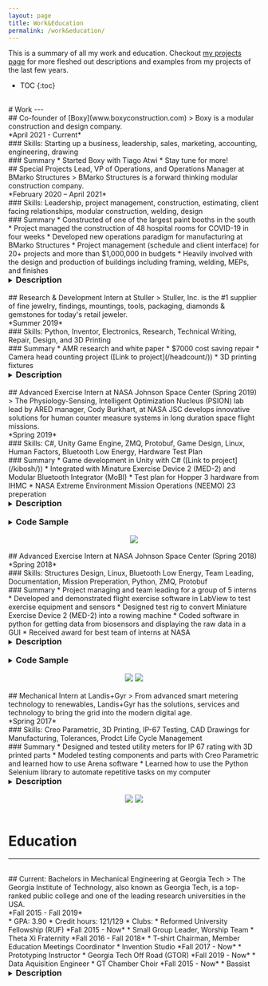```yaml
---
layout: page
title: Work&Education
permalink: /work&education/
---
```

This is a summary of all my work and education. Checkout [my projects page](/projects/) for more fleshed out descriptions and examples from my projects of the last few years.


* TOC
{:toc}

<br>
# Work
---
<br>
## Co-founder of [Boxy](www.boxyconstruction.com)
> Boxy is a modular construction and design company.

<br>
*April 2021 - Current*

<br>
### Skills: Starting up a business, leadership, sales, marketing, accounting, engineering, drawing

<br>
### Summary
* Started Boxy with Tiago Atwi
* Stay tune for more!

<br>
## Special Projects Lead, VP of Operations, and Operations Manager at BMarko Structures
> BMarko Structures is a forward thinking modular construction company.

<br>
*February 2020 – April 2021*

<br>
### Skills: Leadership, project management, construction, estimating, client facing relationships, modular construction, welding, design

<br>
### Summary
* Constructed of one of the largest paint booths in the south
* Project managed the construction of 48 hospital rooms for COVID-19 in four weeks
* Developed new operations paradigm for manufacturing at BMarko Structures
* Project management (schedule and client interface) for 20+ projects and more than $1,000,000 in budgets
* Heavily involved with the design and production of buildings including framing, welding, MEPs, and finishes

<br>
<details><summary><h3 style="margin: 0px; display: inline">Description</h3></summary>
<p>

This was one of my toughest and best experiences to date. I started out at a "special projects lead" and built a Paintbooth. Soon after I helped CEO Antony Kountouris build the two GEMA projects in a staggering 4 weeks. After that I stayed in the roll of VP of Operations and built many different kinds of projects. I'll detail some of those projects more specifically in my Projects tab.

</p>
</details>

<br>
## Research & Development Intern at Stuller
> Stuller, Inc. is the #1 supplier of fine jewelry, findings, mountings, tools, packaging, diamonds & gemstones for today's retail jeweler.

<br>
*Summer 2019*

<br>
### Skills: Python, Inventor, Electronics, Research, Technical Writing, Repair, Design, and 3D Printing

<br>
### Summary
* AMR research and white paper
* $7000 cost saving repair
* Camera head counting project ([Link to project](/headcount/))
* 3D printing fixtures

<br>
<details><summary><h3 style="margin: 0px; display: inline">Description</h3></summary>
<p>

Stuller is one of the largest suppliers of jewelry and jewelry related products in the US. I interned in their R&D group researching Autonomous Mobile Robots (AMRs) and doing a few other side jobs. Stuller is looking to AMRs to assist in moving their product around their manufacturing lines. I researched more than 20 companies and then down selected to 5. My team and I reached out to those 5 vendors and set up meetings to learn about their AMRs. I compiled notes, brochures, and created a decision matrix from all the information. This allowed us to identify 4 companies having products we would like to see. Towards the end of the semester, I started arraigning company demos, presented my findings to management, and wrote an executive summary. To collect data for the project, I coded a hallway head counter using a Raspberry Pi 3 B+, a webcam, and the openCV library for $100. This gave us a rough estimate of the hallway traffic throughout the day. Additionally, I coded a $15 door open/close sensor and logger to calculate how many times doors were being opened in the hallways. Besides my main task, I designed and 3D printed two laser engraver fixtures and repaired a $7000 engraver fixture. The biggest thing I learned at Stuller was the importance of foundation for understand and proceeding with a project.

</p>
</details>


<br>
## Advanced Exercise Intern at NASA Johnson Space Center (Spring 2019)
> The Physiology-Sensing, Intelligent Optimization Nucleus (PSION) lab lead by ARED manager, Cody Burkhart, at NASA JSC develops innovative solutions for human counter measure systems in long duration space flight missions.

<br>
*Spring 2019*

<br>
### Skills: C#, Unity Game Engine, ZMQ, Protobuf, Game Design, Linux, Human Factors, Bluetooth Low Energy, Hardware Test Plan

<br>
### Summary
* Game development in Unity with C# ([Link to project](/kibosh/))
* Integrated with Minature Exercise Device 2 (MED-2) and Modular Bluetooth Integrator (MoBI)
* Test plan for Hopper 3 hardware from IHMC
* NASA Extreme Environment Mission Operations (NEEMO) 23 preperation

<br>
<details><summary><h3 style="margin: 0px; display: inline">Description</h3></summary>
<p>
This semester I focused on two projects: a test plan for new exercise hardware and primarily developing games to be tested on the NASA Extreme Environment Mission Operations (NEEMO). NEEMO serves an analogue for the International Space Station as well as future exploration missions. NEEMO is in a small underwater habitat that mimics the confined vehicles in space. So as part of a project to improve human fitness in long duration missions, I developed games to test if the interactive portion of the game will increase the user’s performance. These games involved integration with the in-house exercise hardware, Miniature Exercise Device 2 (MED-2), and the in-house software package, Modular Bluetooth Integrator (MoBI), which provided the interactive element, biometrics, and telemetry for our game.
<br>
<br>
The other project that I worked on was a test plan for Hopper 3. ER3 is trying to create a database of exercise devices that can be used to keep records/compare & contrast different devices and their applications. The test plan that I developed can be done by a layman and was used to profile the device and its exercise envelope. I also worked to execute the first application of this test plan on the Hopper 3.
<br>
<br>
I developed the game from scratch. I created all the backend in C# to communicate via ZMQ with the MED-2 and MoBI. This particular application had never been used up to this point. I generated protobuf files for C# for the first time and learned how to make the ZMQ reply/subscriber sockets. Having established the backend, I started working on game states and conditions. Every state in the game has a corresponding state of MED-2 and MoBI data. Having established where and when data was needed, I proceeded to create the actual game dynamics, visuals, and play. One key outcome of integrating with the data collection scripts is that we can now post-process the raw data from the game/user.
<br>
<br>
Having established the architecture for the software in Unity, I generated two different game variations. The first game matches user position to their location on the screen based on telemetry from the MED-2. The second game uses heart rate to position the player on the screen. While these games will not be the final versions delivered as an on-orbit asset, they will provide lessons learned for future VR gamification in the Physiology-Sensing, Intelligent Optimization Nucleus (PSION) Lab. Therefore, the most important part of my work was the backend development that provides the foundation for more complex future games. Particularly, the expansion of our communications between MoBI and MED-2 beyond python to a protocol streamline using C#, directly integrated with Unity, is a massive upgrade to our system foundations.
<br>
<br>
Although not a main focus of my field of study, I learned a lot of programming workflows and techniques this semester. As a result, I understand, better, how software fits into larger systems and have increased interest in collaborative projects between computer science and mechanical engineering. This internship has shown how good hardware enables interesting and powerful software applications to maximize their impact.

</p>
</details>
<br>

<details><summary><h3 style="margin: 0px; display: inline">Code Sample</h3></summary>
<p>
<div markdown="1">

```cs
//This requester is working in its own thread to communicate with the MED-2
private void RequesterWork()
    {
        AsyncIO.ForceDotNet.Force();
        //This is using the lazy pirate method of sending requests
        using (var requester = new RequestSocket())
        {
            NetMQTimer pollTime = new NetMQTimer(TimeSpan.FromMilliseconds(100));

            requester.Connect("tcp://" + hostC + ":" + portC);
            using (var poller = new NetMQPoller { requester, pollTime })
            {
                requester.SendReady += (s, a) =>
                {
                    if (_messageQueue.TryDequeue(out req))
                    {
                        message = req.ToByteArray();
                        a.Socket.SendFrame(message);
                    }
                    if (_requesterCancelled)
                    {
                        poller.Stop();
                    }
                };
                requester.ReceiveReady += (s, a) =>
                {
                    reply = requester.ReceiveFrameString();
                    if (_requesterCancelled)
                    {
                        poller.Stop();
                    }
                };
                poller.Run();
            }
            requester.Close();
        }
    }
```

</div>
</p>
</details>

<br>
<div class="separator" style="clear: both; text-align: center;">
<a href='https://photos.google.com/share/AF1QipPXcma2HXJVc1wXmNLYSqzrReAGTpmpkTg9VoSiUcx6UCXcp5Fx2g8FDnbRW3lJVg?key=MThMU05INlhmTEpzS1d2VDRIVFZkcVJWc0xVdUN3&source=ctrlq.org'><img src='https://lh3.googleusercontent.com/LckSD6euePL7ib0pA993QtHsHdseX1oZ3vqIj1ECYUmXMa7i8S8h3UVCX0K4WrFERvOULAvPHloHD5L8bviTqcFvdUl2E7zYBurQK5DvVRzdEEGFZ8LiXO9PAKj2ZFpfAmm6S6UhRiQ=w2400' style="max-height: 400px; position: relative;"/></a>
</div>

<br>
## Advanced Exercise Intern at NASA Johnson Space Center (Spring 2018)

<br>
*Spring 2018*

<br>
### Skills: Structures Design, Linux, Bluetooth Low Energy, Team Leading, Documentation, Mission Preperation, Python, ZMQ, Protobuf

<br>
### Summary
* Project managing and team leading for a group of 5 interns
* Developed and demonstrated flight exercise software in LabView to test exercise equipment and sensors
* Designed test rig to convert Miniature Exercise Device 2 (MED-2) into a rowing machine
* Coded software in python for getting data from biosensors and displaying the raw data in a GUI
* Received award for best team of interns at NASA

<br>
<details><summary><h3 style="margin: 0px; display: inline">Description</h3></summary>
<p>
At NASA JSC in the Spring of 2018, I had the opportunity to work with a team of 5 interns as an Advanced Exercise Development Intern. ER3, the robotics and
simulation branch I worked under, is tasked with maintaining and developing current and future exercise solutions for The International Space Station and long
duration space flight missions. The intern team I worked with was charged with preparing software and an experiment for the NASA Extreme Environment
Mission Operations (NEEMO). NEEMO is an underwater ground analog for space flight missions, and we created a test to validate new technologies being
developed for long duration missions. Details of our project are as follows: develop a software application that can display data in an interactive and visual way,
create procedures for an experiment on NEEMO to test our application as well as the MED-2 (Miniature Exercise Device 2) with its rowing functionality, and test
sensors with a Modular Bluetooth Integrator (MoBI) which will be integrated into the application.
<br>
<br>
I functioned as a Team lead and software engineer. I worked on backend software that helped tunnel the data from MoBI to our application. Additionally, I
supported the design, prototyping, and testing of our GUI. I designed a tower for testing rowing on the MED. I ran compatibility and functionality tests for sensors
with MoBI. As a Team lead I arraigned meetings, brought food, and helped set goals for our work. I also acted as a point of contact for external groups such as
our mentors and any other external help we needed. I also made, managed, and ran the demonstrations and presentations for our branch chiefs. Towards the
end of the semester, I designed a rowing rig in Creo Parametric that allows the MED-2 to be used as a seated rowing device.
We successfully setup and tested MoBI on a Raspberry Pi 3 platform for the first time. Furthermore, we demonstrated real time data flow with Polar H7 and the
Empatica E4 such that those devices could be used on NEEMO or Space Station. We developed from concept to product for our application. We also developed
the entire experiment to be used on NEEMO. This rowing rig was later built by interns after me and tested by the lab.
I’ve learned a lot more python. I learned a lot about Bluetooth, sensors, and Linux. From a business engineering side of things, I was able to have a lot of
conversations about the structure of NASA and why it works and how it needs to improve. Leading taught me a lot about scheduling time and breaking down the
task of developing a project. Together, our team pioneered new ways to collect human data in real time for spaceflights.
</p>
</details>

<br>
<details><summary><h3 style="margin: 0px; display: inline">Code Sample</h3></summary>
<p>
<div markdown="1">

```python
# This class is used to subscribe to the heart rate data published by MoBI
class HeartRateMeasurement(object):
    host = "192.168.0.101"
    context = zmq.Context()
    subSocket = context.socket(zmq.SUB)
    subSocket.connect("tcp://%s:5556" % host)
    subSocket.setsockopt_string(zmq.SUBSCRIBE, "")
    topicName = "Polar H7 AEA87610/Heart Rate/Heart Rate Measurement"

    # call this method to get the heart rate as passed from MoBI
    @classmethod
    def getHR(cls):
        rate = 0
        try:
            while True:
                try:
                    packetString = cls.subSocket.recv(zmq.NOBLOCK)
                except zmq.ZMQError:
                    return rate
                btPacket = BtPacket_pb2.BtPacket()
                btPacket.ParseFromString(packetString)
                if btPacket.topicName == cls.topicName:
                    print(btPacket.topicName)
                    data = btPacket.data
                    rate = int(data[2:4], 16)
                    print(" heart rate: %d" % rate)

        except KeyboardInterrupt:
            exit(0)
        return rate
```

</div>
</p>
</details>

<br>
<div class="separator" style="clear: both; text-align: center;">
<a href='https://photos.google.com/share/AF1QipOv7u9SQpfJVo_DFKJFrT0T2P5NJLjSePt1DRpmz9Zr_3HHiCSTXpr8W-UnJMTXhA?key=UWtjbm9PNlBjZEU5dlVpb2dBNk53cG8xX29UNEhB&source=ctrlq.org'><img src='https://lh3.googleusercontent.com/ERzSGNXqC8YCEsgkIUQWP2MX8nUW9nwFH3ayoNIgLJOclq4ckg842pqnJm347hqIbX4uL4WHkG_q-kUeslZcOhOKs7HfDgqelq4l_5wKkmclmBzDiqyty6iA6NgSlcAXHkyZeIn4fm4=w2400' style="max-width: 49%; position: relative;"/></a>
<a href='https://photos.google.com/share/AF1QipOn8-58uW6O-VgotFAZdHjaPgwHo83AW8KnlVCQfL_KO7zgeHOK6_9Krxytg4Nc5Q?key=cktvX3Q1ZFJqSWV1R3dRLWZIb1FINFY3ODhZWnRR&source=ctrlq.org'><img src='https://lh3.googleusercontent.com/PSIgBabIXNqQAmnZoQN_PD3gy877pplVjFJrbtvXWqfAehbfNq4C4i8NhM0mzA3B9JXHNti-lgzU35B8ESSf93dyuVcM6jF4tvDGlkGmbzYWjYbBbLJkt7qYeO7QW7x6yaw-zSiPuLM=w2400' style="max-width: 49%; position: relative;"/></a>
</div>

<br>
## Mechanical Intern at Landis+Gyr
> From advanced smart metering technology to renewables, Landis+Gyr has the solutions, services and technology to bring the grid into the modern digital age.

<br>
*Spring 2017*

<br>
### Skills: Creo Parametric, 3D Printing, IP-67 Testing, CAD Drawings for Manufacturing, Tolerances, Prodct Life Cycle Management

<br>
### Summary
* Designed and tested utility meters for IP 67 rating with 3D printed parts
* Modeled testing components and parts with Creo Parametric and learned how to use Arena software
* Learned how to use the Python Selenium library to automate repetitive tasks on my computer


<br>
<details><summary><h3 style="margin: 0px; display: inline">Description</h3></summary>
<p>
The mechanical team at Landis+Gyr develops water proof enclosures for electrical meters. Currently, all the utility meters are becoming radio controlled, so that
they can wirelessly send data without having anyone go read the actual meter. The point of enclosure design is to make sure the meters can withstand wet and
dirty conditions while having their antennas, power cables, and internet cables be external. With Landis+Gyr I've learned how to use Creo Parametric to create
and edit parts and drawings. I came in with no Creo experience. I had cadding experience, but I still had to learn the new program. I also learned how to do
cabling, the process of routing cables in the enclosures to see how long they need to be and where they will fit in the assembly instructions.
<br>
<br>
One of my tasks
was to edit and make professional engineering drawings for manufacturers and assembly plants based on decisions of the main engineers. I also conducted
IP67 testing. IP67 is a standard for how waterproof an design is. Specifically, something has to stay under a meter of water for 30 minutes without leaking. In
order to test this, I had to make test rigs that either submerged the testing part or 3D printed adapters for pipes so that I could fill them with water. I worked on
contacting suppliers to test and get materials for test rigs. Additionally, I tested different gasket cut outs and materials for enclosures. When waiting for
assignments, I started learning how to automate my browser using python with the selenium library. It was really engaging and fun to watch my computer start to
take over my menial tasks and do them with 100 percent precision and at a much faster rate. The main task I automated was updating part revision numbers in
the software that managed revision histories.
</p>
</details>

<br>
<div class="separator" style="clear: both; text-align: center;">
<a href='https://photos.google.com/share/AF1QipPvSbFC1PTlgx0i-dF4BAwLZKmwI5SxaknJoAkEL3kVP0ZJDyX4Ato6Au2ZFjFwhA?key=OEUtM2Y5N3FtSTM0aHlLdW5pZl9DRDluNDRpV3d3&source=ctrlq.org'><img src='https://lh3.googleusercontent.com/zUP242m9erMlKklC0SUJxHRgm1inXRtI-FOAYRhLl_uLpp77atqggwowifbnQP4oWl5iVEOCcV9brshjXt_cxWBRiWXrk6gxvnSXLJ6rKyTiihFL_yDBQyBP7bpqWLtGFsSPB_wg0fc=w2400' style="max-width: 49%; position: relative;"/></a>
<a href='https://photos.google.com/share/AF1QipPw593ngFU8AB0v-pMIA4b6XPqcVvPLI6-5Bb15k6HfIqHPh3tX7SRCeho8bYTQDA?key=ZGRXRW9QTUsydGM5OWhzbzR0YTZhZlBkYnBtS1ln&source=ctrlq.org'><img src='https://lh3.googleusercontent.com/xFCxeoG7LolzrxDuA_Jg8r_JQnzTmMb2YH7kNm-oph-ZvyA6KTHnfEfqXcyoxW0bqcNYacKXqqksZNnw5hgWc8KxSGUvp--YoGPnqyxBc6_N3rJy_hR4sfsEbn_q7SlB-R97fUothHg=w2400' style="max-width: 49%; position: relative;"/></a>
</div>
<br>

# Education
---

<br>
## Current: Bachelors in Mechanical Engineering at Georgia Tech
> The Georgia Institute of Technology, also known as Georgia Tech, is a top-ranked public college and one of the leading research universities in the USA.

<br>
*Fall 2015 - Fall 2019*

<br>
* GPA: 3.90
* Credit hours: 121/129
* Clubs:
	* Reformed University Fellowship (RUF) *Fall 2015 - Now*
		* Small Group Leader, Worship Team
	* Theta Xi Fraternity *Fall 2016 - Fall 2018*
		* T-shirt Chairman, Member Education Meetings Coordinator
	* Invention Studio *Fall 2017 - Now*
		* Prototyping Instructor
	* Georgia Tech Off Road (GTOR) *Fall 2019 - Now*
		* Data Aquisition Engineer
	* GT Chamber Choir *Fall 2015 - Now*
		* Bassist

<br>
<details><summary><h3 style="margin: 0px; display: inline">Description</h3></summary>
<p>

<br>
At Georgia Tech, I have taken up to senior level classes in Mechanical Engineering which includes the following classes: Circuits and Electronics, Statics,
Dynamics, Fluid Dynamics, Thermodynamics, Numerical Methods with Matlab, Heat Transfer, Deformable Bodies, System Dynamics, and a design and build
class. In the design and build class, I worked with a team of 3 other students to create a mechatronics robot to compete with other team's robots. I learned to
use and program a myRIO with LabView and work with various sensors to collect data. Outside of my major, I have taken a couple of classes in the computer
science major. The classes are Introduction to Java and course that covered computers from transistors to programming in C including programming in
Assembly and the circuitry of computers. In addition to analytical skills, I have learned and used a lot of design and prototyping skills both in and out of the classroom. My work with the
Invention Studio Maker Space and Georgia Tech Off Road develops and hones my engineering acuity.
</p>
</details>
